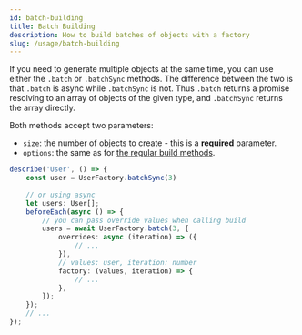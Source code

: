 ```yaml
---
id: batch-building 
title: Batch Building 
description: How to build batches of objects with a factory 
slug: /usage/batch-building
---
```


If you need to generate multiple objects at the same time, you can use either the `.batch` or `.batchSync` methods. The
difference between the two is that `.batch` is async while `.batchSync` is not. Thus `.batch` returns a promise
resolving to an array of objects of the given type, and `.batchSync` returns the array directly.

Both methods accept two parameters:

- `size`: the number of objects to create - this is a **required** parameter.
- `options`: the same as for [the regular build methods](#building-objects).

```typescript title="User.spec.ts"
describe('User', () => {
    const user = UserFactory.batchSync(3)
    
    // or using async
    let users: User[];
    beforeEach(async () => {
        // you can pass override values when calling build
        users = await UserFactory.batch(3, {
            overrides: async (iteration) => ({
                // ...
            }),
            // values: user, iteration: number
            factory: (values, iteration) => {
                // ...
            },
        });
    });
    // ...
});
```
